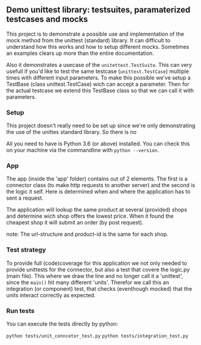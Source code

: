 ## Demo unittest library: testsuites, paramaterized testcases and mocks
This project is to demonstrate a possible use and implementation of the mock method from the unittest (standard) library. It can difficult to understand how this works and how to setup different mocks. Sometimes an examples clears up more than the entire documentation.

Also it demonstrates a usecase of the `unitettest.TestSuite`. This can very usefull if you'd like to test the same testcase (`unittest.TestCase`) multiple times with different input parameters. To make this possible we've setup a TestBase (class unittest.TestCase) wich can accept a parameter. Then for the actual testcase we extend this TestBase class so that we can call it with parameters.

### Setup
This project doesn't really need to be set up since we're only demonstrating the use of the unittes standard library. So there is no

All you need to have is Python 3.6 (or above) installed. You can check this on your machine via the commandline with `python --version`.

### App
The app (inside the 'app' folder) contains out of 2 elements. The first is a connector class (to make http requests to another server) and the second is the logic it self. Here is determined when and where the application has to sent a request.

The application will lookup the same product at several (provided) shops and determine wich shop offers the lowest price. When it found the cheapest shop it will submit an order (by post request).

note: The url-structure and product-id is the same for each shop.

### Test strategy
To provide full (code)coverage for this application we not only needed to provide unittests for the connector, but also a test that covere the logic.py (main file). This where we draw the line and no longer call it a 'unittest', since the `main()` hit many different 'units'. Therefor we call this an integration (or component) test, that checks (eventhough mocked) that the units interact correctly as expected.

### Run tests
You can execute the tests directly by python:

`python tests/unit_conncetor_test.py` 
`python tests/integration_test.py`